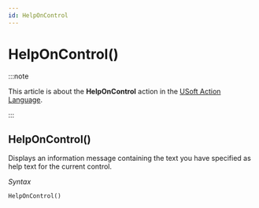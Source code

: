```yaml
---
id: HelpOnControl
---
```


# HelpOnControl()




:::note

This article is about the **HelpOnControl** action in the [USoft Action Language](/docs/Task_flow/Action_Language_reference/USoft_Action_Language.md).

:::

## **HelpOnControl()**

Displays an information message containing the text you have specified as help text for the current control.

*Syntax*

```
HelpOnControl()
```

 